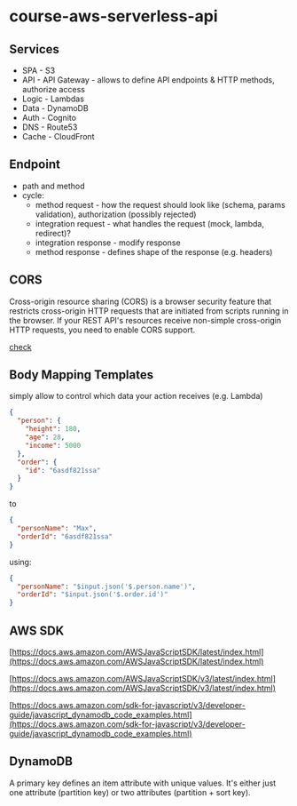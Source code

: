 # course-aws-serverless-api

## Services

- SPA - S3
- API - API Gateway - allows to define API endpoints & HTTP methods, authorize access
- Logic - Lambdas
- Data - DynamoDB
- Auth - Cognito
- DNS - Route53
- Cache - CloudFront

## Endpoint

- path and method
- cycle:
    - method request - how the request should look like (schema, params validation), authorization (possibly rejected)
    - integration request - what handles the request (mock, lambda, redirect)?
    - integration response - modify response
    - method response - defines shape of the response (e.g. headers)

## CORS

Cross-origin resource sharing (CORS) is a browser security feature that restricts cross-origin HTTP requests that are
initiated from scripts running in the browser. If your REST API's resources receive non-simple cross-origin HTTP
requests, you need to enable CORS support.

[check](https://docs.aws.amazon.com/apigateway/latest/developerguide/how-to-cors.html)

## Body Mapping Templates

simply allow to control which data your action receives (e.g. Lambda)

```json
{
  "person": {
    "height": 180,
    "age": 28,
    "income": 5000
  },
  "order": {
    "id": "6asdf821ssa"
  }
}
```

to

```json
{
  "personName": "Max",
  "orderId": "6asdf821ssa"
}
```

using:

```json
{
  "personName": "$input.json('$.person.name')",
  "orderId": "$input.json('$.order.id')"
}
```

## AWS SDK

[https://docs.aws.amazon.com/AWSJavaScriptSDK/latest/index.html](https://docs.aws.amazon.com/AWSJavaScriptSDK/latest/index.html)

[https://docs.aws.amazon.com/AWSJavaScriptSDK/v3/latest/index.html](https://docs.aws.amazon.com/AWSJavaScriptSDK/v3/latest/index.html)

[https://docs.aws.amazon.com/sdk-for-javascript/v3/developer-guide/javascript_dynamodb_code_examples.html](https://docs.aws.amazon.com/sdk-for-javascript/v3/developer-guide/javascript_dynamodb_code_examples.html)

## DynamoDB

A primary key defines an item attribute with unique values.
It's either just one attribute (partition key) or two attributes (partition + sort key).
